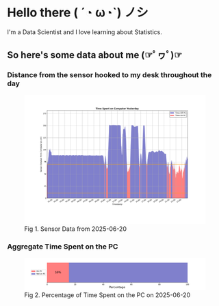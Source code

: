 
# Hello there ( ´◔ ω◔`) ノシ

I'm a Data Scientist and I love learning about Statistics.

## So here's some data about me (☞ﾟヮﾟ)☞


### Distance from the sensor hooked to my desk throughout the day
<figure>
  <picture>
    <source media="(prefers-color-scheme: dark)" srcset="Pi/readme/graphs/lineplot/dark-plot-2025-06-20.png">
    <source media="(prefers-color-scheme: light)" srcset="Pi/readme/graphs/lineplot/light-plot-2025-06-20.png">
    <img alt="Shows a black logo in light color mode and a white one in dark color mode." src="Pi/readme/graphs/lineplot/light-plot-2025-06-20.png">
  </picture>
  <figcaption>Fig 1. Sensor Data from 2025-06-20</figcaption>
</figure>



### Aggregate Time Spent on the PC
<figure>
  <picture>
    <source media="(prefers-color-scheme: dark)" srcset="Pi/readme/graphs/barplot/dark-plot-2025-06-20.png">
    <source media="(prefers-color-scheme: light)" srcset="Pi/readme/graphs/barplot/light-plot-2025-06-20.png">
    <img alt="Shows a black logo in light color mode and a white one in dark color mode." src="Pi/readme/graphs/barplot/light-plot-2025-06-20.png">
  </picture>
  <figcaption>Fig 2. Percentage of Time Spent on the PC on 2025-06-20</figcaption>
</figure>
